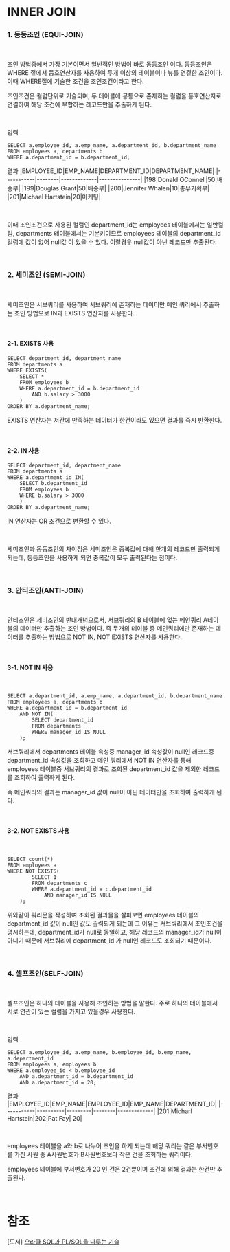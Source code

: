 # INNER JOIN

### 1. 동등조인 (EQUI-JOIN)

<br>

조인 방법중에서 가장 기본이면서 일반적인 방법이 바로 동등조인 이다.
동등조인은 WHERE 절에서 등호연산자를 사용하여 두개 이상의 테이블이나 뷰를 연결한 조인이다. 이때 WHERE절에 기술한 조건을 조인조건이라고 한다.

조인조건은 컬럼단위로 기술되며, 두 테이블에 공통으로 존재하는 컬럼을 등호연산자로 연결하여 해당 조건에 부합하는 레코드만을 추출하게 된다.

<br>

입력
```
SELECT a.employee_id, a.emp_name, a.department_id, b.department_name
FROM employees a, departments b
WHERE a.department_id = b.department_id;
```

결과
|EMPLOYEE_ID|EMP_NAME|DEPARTMENT_ID|DEPARTMENT_NAME|
|-----------|--------|-------------|---------------|
|198|Donald OConnell|50|배송부|
|199|Douglas Grant|50|배송부|
|200|Jennifer Whalen|10|총무기획부|
|201|Michael Hartstein|20|마케팅|

<br>

이때 조인조건으로 사용된 컬럼인 department_id는 employees 테이블에서는 일반컬럼, departments 테이블에서는 기본키이므로 employees 테이블의 department_id 컬럼에 값이 없어 null값 이 있을 수 있다. 이럴경우 null값이 아닌 레코드만 추출된다.

<br>

### 2. 세미조인 (SEMI-JOIN)

<br>

세미조인은 서브쿼리를 사용하여 서브쿼리에 존재하는 데이터만 메인 쿼리에서 추출하는 조인 방법으로 IN과 EXISTS 연산자를 사용한다.

<br>

#### 2-1. EXISTS 사용

```
SELECT department_id, department_name
FROM departments a
WHERE EXISTS(
    SELECT *
    FROM employees b
    WHERE a.department_id = b.department_id
        AND b.salary > 3000
    )
ORDER BY a.department_name;
```

EXISTS 연산자는 저간에 만족하는 데이터가 한건이라도 있으면 결과를 즉시 반환한다.

<br>

#### 2-2. IN 사용

```
SELECT department_id, department_name
FROM departments a
WHERE a.department_id IN(
    SELECT b.department_id
    FROM employees b
    WHERE b.salary > 3000
    )
ORDER BY a.department_name;
```

IN 연산자는 OR 조건으로 변환할 수 있다.

<br>

세미조인과 동등조인의 차이점은 세미조인은 중복값에 대해 한개의 레코드만 출력되게 되는데, 동등조인을 사용하게 되면 중복값이 모두 출력된다는 점이다.

<br>

### 3. 안티조인(ANTI-JOIN)

<br>

안티조인은 세미조인의 반대개념으로서, 서브쿼리의 B 테이블에 없는 메인쿼리 A테이블의 데이터만 추출하는 조인 방법이다. 즉 두개의 테이블 중 메인쿼리에만 존재하는 데이터를 추출하는 방법으로 NOT IN, NOT EXISTS 연산자를 사용한다. 

<br>

#### 3-1. NOT IN 사용

<br>


```
SELECT a.department_id, a.emp_name, a.department_id, b.department_name
FROM employees a, departments b 
WHERE a.department_id = b.department_id
    AND NOT IN(
        SELECT department_id
        FROM departments
        WHERE manager_id IS NULL
    );
```

서브쿼리에서 departments 테이블 속성중 manager_id 속성값이 null인 레코드중 department_id 속성값을 조회하고 메인 쿼리에서 NOT IN 연산자를 통해 employees 테이블중 서브쿼리의 결과로 조회된 department_id 값을 제외한 레코드를 조회하여 출력하게 된다.

즉 메인쿼리의 결과는 manager_id 값이 null이 아닌 데이터만을 조회하여 출력하게 된다.

<br>

#### 3-2. NOT EXISTS 사용

<br>


```
SELECT count(*)
FROM employees a
WHERE NOT EXISTS( 
        SELECT 1
        FROM departments c
        WHERE a.department_id = c.department_id
            AND manager_id IS NULL
    );
```

위와같이 쿼리문을 작성하여 조회된 결과물을 살펴보면 employees 테이블의 
department_id 값이 null인 값도 출력되게 되는데 그 이유는 서브쿼리에서 조인조건을 명시하는데, department_id가 null로 동일하고, 해당 레코드의 manager_id가 null이 아니기 때문에 서브쿼리에 department_id 가 null인 레코드도 조회되기 때문이다.

<br>


### 4. 셀프조인(SELF-JOIN)

<br>


셀프조인은 하나의 테이블을 사용해 조인하는 방법을 말한다. 주로 하나의 테이블에서 서로 연관이 있는 컬럼을 가지고 있을경우 사용한다.

<br>

입력
```
SELECT a.employee_id, a.emp_name, b.employee_id, b.emp_name, a.department_id
FROM employees a, employees b
WHERE a.employee_id < b.employee_id
    AND a.department_id = b.department_id
    AND a.department_id = 20;
```

결과
|EMPLOYEE_ID|EMP_NAME|EMPLOYEE_ID|EMP_NAME|DEPARTMENT_ID|
|-----------|----------|---------|--------|-------------|
|201|Micharl Hartstein|202|Pat Fay| 20|

<br>

employees 테이블을 a와 b로 나누어 조인을 하게 되는데 해당 쿼리는 같은 부서번호를 가진 사원 중 A사원번호가 B사원번호보다 작은 건을 조회하는 쿼리이다.

employees 테이블에 부서번호가 20 인 건은 2건뿐이며 조건에 의해 결과는 한건만 추출된다.

<br>

# 참조
[도서] [오라클 SQL과 PL/SQL을 다루는 기술](https://search.shopping.naver.com/book/catalog/32466949488?cat_id=50010586&frm=PBOKPRO&query=%EC%98%A4%EB%9D%BC%ED%81%B4+SQL%EA%B3%BC+PL%2FSQL%EC%9D%84+%EB%8B%A4%EB%A3%A8%EB%8A%94+%EA%B8%B0%EC%88%A0&NaPm=ct%3Dlgt19ff4%7Cci%3D5fc3a30e9cdaedf414cf5f2bd774974597e04077%7Ctr%3Dboknx%7Csn%3D95694%7Chk%3Dc0d983479bb149afc86fd1e8637798ddaac939f6)
